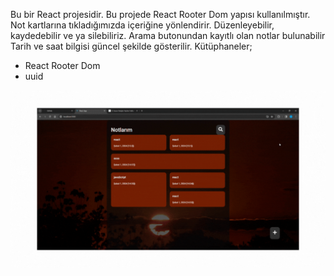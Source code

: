 Bu bir React projesidir.
Bu projede React Rooter Dom yapısı kullanılmıştır.
Not kartlarına tıkladığımızda içeriğine yönlendirir. Düzenleyebilir, kaydedebilir ve ya silebiliriz.
Arama butonundan kayıtlı olan notlar bulunabilir
Tarih ve saat bilgisi güncel şekilde gösterilir.
Kütüphaneler;
* React Rooter Dom
* uuid

![note-app-react](./public/gorsel.gif)
